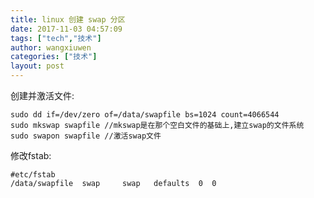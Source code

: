 ```yaml
---
title: linux 创建 swap 分区
date: 2017-11-03 04:57:09
tags: ["tech","技术"]
author: wangxiuwen
categories: ["技术"]
layout: post
---
```


创建并激活文件:

	sudo dd if=/dev/zero of=/data/swapfile bs=1024 count=4066544
	sudo mkswap swapfile //mkswap是在那个空白文件的基础上,建立swap的文件系统
	sudo swapon swapfile //激活swap文件
	
修改fstab:

	#etc/fstab
	/data/swapfile  swap     swap   defaults  0  0